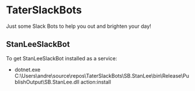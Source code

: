 TaterSlackBots
==============

Just some Slack Bots to help you out and brighten your day!

StanLeeSlackBot
---------------
To get StanLeeSlackBot installed as a service:

- dotnet.exe C:\Users\andre\source\repos\TaterSlackBots\SB.StanLee\bin\Release\PublishOutput\SB.StanLee.dll action:install
